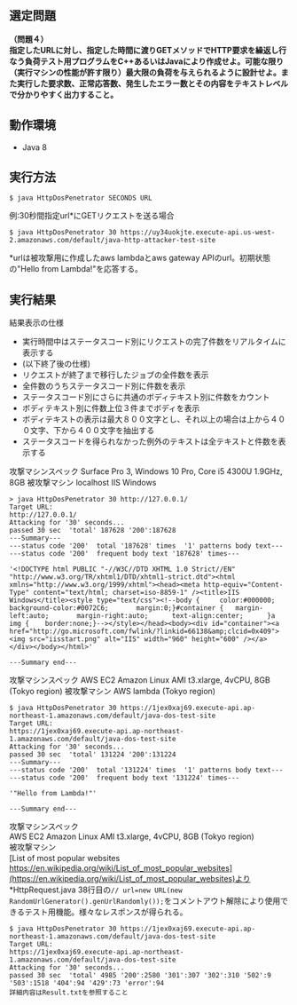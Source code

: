 
## 選定問題

**（問題４）  
指定したURLに対し、指定した時間に渡りGETメソッドでHTTP要求を繰返し行なう負荷テスト用プログラムをC++あるいはJavaにより作成せよ。可能な限り（実行マシンの性能が許す限り）最大限の負荷を与えられるように設計せよ。また実行した要求数、正常応答数、発生したエラー数とその内容をテキストレベルで分かりやすく出力すること。**

## 動作環境  
+ Java 8  

## 実行方法
```
$ java HttpDosPenetrator SECONDS URL
```
例:30秒間指定url*にGETリクエストを送る場合
```
$ java HttpDosPenetrator 30 https://uy34uokjte.execute-api.us-west-2.amazonaws.com/default/java-http-attacker-test-site
```
\*urlは被攻撃用に作成したaws lambdaとaws gateway APIのurl。初期状態の"Hello from Lambda!"を応答する。  

## 実行結果

結果表示の仕様  
+ 実行時間中はステータスコード別にリクエストの完了件数をリアルタイムに表示する
+ (以下終了後の仕様)
+ リクエストが終了まで移行したジョブの全件数を表示
+ 全件数のうちステータスコード別に件数を表示
+ ステータスコード別にさらに共通のボディテキスト別に件数をカウント
+ ボディテキスト別に件数上位３件までボディを表示
+ ボディテキストの表示は最大８００文字とし、それ以上の場合は上から４００文字、下から４００文字を抽出する
+ ステータスコードを得られなかった例外のテキストは全テキストと件数を表示する  

攻撃マシンスペック
Surface Pro 3, Windows 10 Pro, Core i5 4300U 1.9GHz, 8GB
被攻撃マシン
localhost IIS Windows
```
> java HttpDosPenetrator 30 http://127.0.0.1/
Target URL:
http://127.0.0.1/
Attacking for '30' seconds...
passed 30 sec  'total' 187628 '200':187628
---Summary---
---status code '200'  total '187628' times  '1' patterns body text---
---status code '200'  frequent body text '187628' times---

'<!DOCTYPE html PUBLIC "-//W3C//DTD XHTML 1.0 Strict//EN" "http://www.w3.org/TR/xhtml1/DTD/xhtml1-strict.dtd"><html xmlns="http://www.w3.org/1999/xhtml"><head><meta http-equiv="Content-Type" content="text/html; charset=iso-8859-1" /><title>IIS Windows</title><style type="text/css"><!--body {     color:#000000;  background-color:#0072C6;       margin:0;}#container {   margin-left:auto;       margin-right:auto;      text-align:center;      }a img {    border:none;}--></style></head><body><div id="container"><a href="http://go.microsoft.com/fwlink/?linkid=66138&amp;clcid=0x409"><img src="iisstart.png" alt="IIS" width="960" height="600" /></a></div></body></html>'

---Summary end---
```  
攻撃マシンスペック
AWS EC2 Amazon Linux AMI t3.xlarge, 4vCPU, 8GB (Tokyo region)
被攻撃マシン
AWS lambda (Tokyo region)
```
$ java HttpDosPenetrator 30 https://1jex0xaj69.execute-api.ap-northeast-1.amazonaws.com/default/java-dos-test-site
Target URL:
https://1jex0xaj69.execute-api.ap-northeast-1.amazonaws.com/default/java-dos-test-site
Attacking for '30' seconds...
passed 30 sec  'total' 131224 '200':131224
---Summary---
---status code '200'  total '131224' times  '1' patterns body text---
---status code '200'  frequent body text '131224' times---

'"Hello from Lambda!"'

---Summary end---
```

攻撃マシンスペック  
AWS EC2 Amazon Linux AMI t3.xlarge, 4vCPU, 8GB (Tokyo region)  
被攻撃マシン  
[List of most popular websites　https://en.wikipedia.org/wiki/List_of_most_popular_websites](https://en.wikipedia.org/wiki/List_of_most_popular_websites)より  
\*HttpRequest.java 38行目の`// url=new URL(new RandomUrlGenerator().genUrlRandomly());`をコメントアウト解除により使用できるテスト用機能。様々なレスポンスが得られる。  

```
$ java HttpDosPenetrator 30 https://1jex0xaj69.execute-api.ap-northeast-1.amazonaws.com/default/java-dos-test-site
Target URL:
https://1jex0xaj69.execute-api.ap-northeast-1.amazonaws.com/default/java-dos-test-site
Attacking for '30' seconds...
passed 30 sec  'total' 4985 '200':2580 '301':307 '302':310 '502':9 '503':1518 '404':94 '429':73 'error':94
詳細内容はResult.txtを参照すること
```
